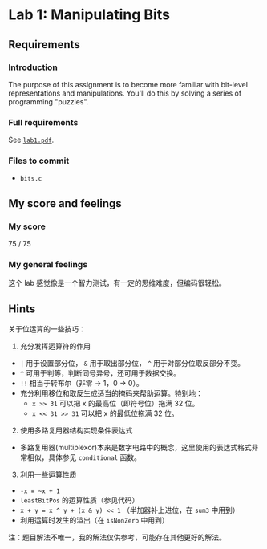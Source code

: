 # Lab 1: Manipulating Bits

## Requirements

### Introduction

The purpose of this assignment is to become more familiar with bit-level representations and manipulations. You'll do this by solving a series of programming "puzzles".

### Full requirements

See [`lab1.pdf`](https://github.com/gousaiyang/icslabs/blob/master/lab1/lab1.pdf).

### Files to commit

- `bits.c`

## My score and feelings

### My score

75 / 75

### My general feelings

这个 lab 感觉像是一个智力测试，有一定的思维难度，但编码很轻松。

## Hints

关于位运算的一些技巧：

1. 充分发挥运算符的作用
  - `|` 用于设置部分位， `&` 用于取出部分位， `^` 用于对部分位取反部分不变。
  - `^` 可用于判等，判断同号异号，还可用于数据交换。
  - `!!` 相当于转布尔（非零 -> 1，0 -> 0）。
  - 充分利用移位和取反生成适当的掩码来帮助运算。特别地：
    - `x >> 31` 可以把 x 的最高位（即符号位）拖满 32 位。
    - `x << 31 >> 31` 可以把 x 的最低位拖满 32 位。
2. 使用多路复用器结构实现条件表达式
  - 多路复用器(multiplexor)本来是数字电路中的概念，这里使用的表达式格式非常相似，具体参见 `conditional` 函数。
3. 利用一些运算性质
  - `-x = ~x + 1`
  - `leastBitPos` 的运算性质（参见代码）
  - `x + y = x ^ y + (x & y) << 1` （半加器补上进位，在 `sum3` 中用到）
  - 利用运算时发生的溢出（在 `isNonZero` 中用到）

注：题目解法不唯一，我的解法仅供参考，可能存在其他更好的解法。
